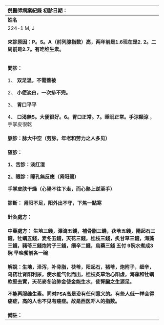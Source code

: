 ﻿|**倪醫師病案紀錄**     初診日期：|
| :- |
|**姓名**|**性別：**|**年齡及體型**|**來診日期：**|
|224-1 M, J|男|中年|2008/05/02|
|<p>**來診原因：P。S。A（前列腺指数）高，两年前是1.6现在是2. 2。二周前是2.7。有吃维生素。**</p><p></p>|
|<p>**問診：**</p><p>1、 **双足温，不需蓋被**</p><p>2、 **小便淡白，一次排不完。**</p><p>3、 **胃口平平**</p><p>4、 **口渴無5。大便很好。6。胃口正常。7。睡眠正常。手涼額涼** 。手掌皮很亁</p><p></p>|
|**脈診：脉大中空（劳脉，年老和劳力之人多见）**|
|<p>**望診：**</p><p>**1、舌診：淡红湿**</p><p>**2、眼診：瞳孔無反應（肾阳弱）**</p><p>**手掌皮肤干燥（心陽不往下走，而心熱上逆至手）**</p>|
|**診斷： 肾阳不足，阳外出不守，下焦一點寒**|
|<p>**針灸處方：** </p><p></p>|
|**中藥處方： 生地三錢，澤瀉五錢，補骨脂三錢，茯苓五錢，陽起石三錢，牡蠣五錢，麦冬五錢，天花三錢，桂枝三錢，炙甘草三錢，海藻三錢，豬苓三錢炮附子三錢，细辛二錢，烏藥三錢  五付   9碗水煮成3碗 早晚餐前各一碗**|
|<p>**解說：生地，泽泻，补骨脂，茯苓，阳起石，猪苓，炮附子，细辛，乌药壮肾阳利尿，使水能气化而出，桂枝炙草治心阳虚，海藻和牡蠣軟堅去實，天花麥冬治肺金使金能生水，使腎臟之生源足。**</p><p>**不能再服维生素。同时PSA高是没有任何意义的。有些人低一样会得癌症，高的人也不见有癌症。故是西医吓人的指数。**</p>|
|**備註：**|

